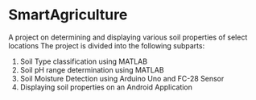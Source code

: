 # SmartAgriculture
A project on determining and displaying various soil properties of select locations
The project is divided into the following subparts:
1. Soil Type classification using MATLAB
2. Soil pH range determination using MATLAB
3. Soil Moisture Detection using Arduino Uno and FC-28 Sensor
4. Displaying soil properties on an Android Application
